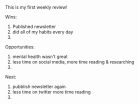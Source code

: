 This is my first weekly review! 

Wins:
1. Published newsletter
2. did all of my habits every day
3. 

Opportunities:
1. mental health wasn't great
2. less time on social media, more time reading & researching
3. 


Next:
1. pubblish newsletter again
2. less time on twitter more time reading
3. 